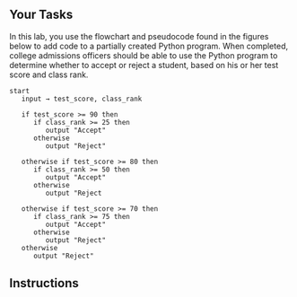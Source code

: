 ## Your Tasks

In this lab, you use the flowchart and pseudocode found in the figures below to add code to a partially created Python program. When completed, college admissions officers should be able to use the Python program to determine whether to accept or reject a student, based on his or her test
score and class rank.

```
start
   input → test_score, class_rank

   if test_score >= 90 then
      if class_rank >= 25 then
         output "Accept"
      otherwise
         output "Reject"

   otherwise if test_score >= 80 then
      if class_rank >= 50 then
         output "Accept"
      otherwise
         output "Reject

   otherwise if test_score >= 70 then
      if class_rank >= 75 then
         output "Accept"
      otherwise
         output "Reject"
   otherwise
      output "Reject"
```

## Instructions
